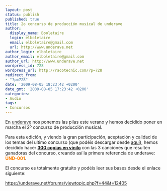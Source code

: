 ```yaml
---
layout: post
status: publish
published: true
title: 2o concurso de producción musical de underave
author:
  display_name: Booletaire
  login: elboletaire
  email: elboletaire@gmail.com
  url: http://www.underave.net
author_login: elboletaire
author_email: elboletaire@gmail.com
author_url: http://www.underave.net
wordpress_id: 728
wordpress_url: http://racotecnic.com/?p=728
redirect_from:
- "?p=728"
date: '2009-08-05 18:23:42 +0200'
date_gmt: '2009-08-05 17:23:42 +0200'
categories:
- Audio
tags:
- Concursos
---
```


En <a href="http://www.underave.net">underave</a> nos ponemos las pilas este verano y hemos decidido poner en marcha el 2º concurso de producción musical.

Para esta edición, y viendo la gran participación, aceptación y calidad de los temas del ultimo concurso (que podéis descargar desde <a href="http://underave.net/forums/concurs/1erConcurs.zip">aquí</a>), hemos decidido hacer <span style="font-weight: bold;"><span style="text-decoration: underline;">300 copias en vinilo</span> </span> con las 3 canciones que resulten ganadoras del concurso, creando así la primera referencia de underave: <span style="color: #ff8000;"><span style="font-weight: bold;">UND-001</span></span>.

El concurso es totalmente gratuito y podéis leer sus bases desde el enlace siguiente:

<a title="Haz clic para leer las bases del concurso" href="https://underave.net/forums/viewtopic.php?f=44&t=12405" target="_self">https://underave.net/forums/viewtopic.php?f=44&t=12405</a>
